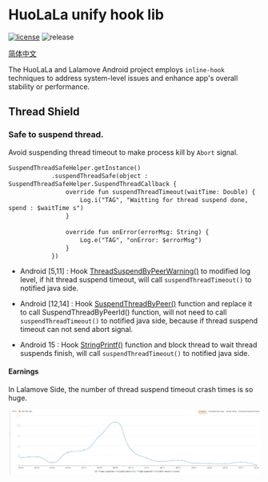 # HuoLaLa unify hook lib

[![license](https://img.shields.io/hexpm/l/plug.svg)](https://www.apache.org/licenses/LICENSE-2.0) ![release](https://img.shields.io/badge/release-v1.0.0-green.svg)

[简体中文](./README_CN.md)

The HuoLaLa and Lalamove Android project employs `inline-hook` techniques to address system-level issues and enhance app's overall stability or performance.

## Thread Shield

### Safe to suspend thread.

Avoid suspending thread timeout to make process kill by `Abort` signal.

```
SuspendThreadSafeHelper.getInstance()
            .suspendThreadSafe(object : SuspendThreadSafeHelper.SuspendThreadCallback {
                override fun suspendThreadTimeout(waitTime: Double) {
                    Log.i("TAG", "Waitting for thread suspend done, spend : $waitTime s")
                }

                override fun onError(errorMsg: String) {
                    Log.e("TAG", "onError: $errorMsg")
                }
            })
```

- Android [5,11] : Hook [ThreadSuspendByPeerWarning()](https://cs.android.com/android/platform/superproject/+/android-9.0.0_r61:art/runtime/thread_list.cc) to modified log level, if hit thread suspend timeout, will call `suspendThreadTimeout()` to notified java side.

- Android [12,14] : Hook [SuspendThreadByPeer()](https://cs.android.com/android/platform/superproject/+/android-12.0.0_r34:art/runtime/thread_list.cc) function and replace it to call SuspendThreadByPeerId() function, will not need to call `suspendThreadTimeout()` to notified java side, because if thread suspend timeout can not send abort signal.

- Android 15 : Hook [StringPrintf()](https://cs.android.com/android/platform/superproject/main/+/main:external/cronet/base/strings/stringprintf.cc;bpv=1;bpt=1) function and block thread to wait thread suspends finish, will call `suspendThreadTimeout()` to notified java side.

#### Earnings

In Lalamove Side, the number of thread suspend timeout crash times is so huge.

![suspend_thread_timeout_trend.png](img/suspend_thread_timeout_trend.png)
